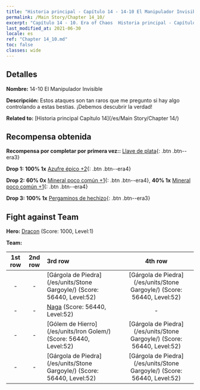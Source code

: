 ```yaml
---
title: "Historia principal - Capítulo 14 - 14-10 El Manipulador Invisible"
permalink: /Main Story/Chapter 14_10/
excerpt: "Capítulo 14 - 10. Era of Chaos  Historia principal - Capítulo 14_10. 14-10 El Manipulador Invisible"
last_modified_at: 2021-06-30
locale: es
ref: "Chapter 14_10.md"
toc: false
classes: wide
---
```


## Detalles

 **Nombre:** 14-10 El Manipulador Invisible

 **Descripción:** Estos ataques son tan raros que me pregunto si hay algo controlando a estas bestias. ¡Debemos descubrir la verdad!

 **Related to:** [Historia principal Capítulo 14](/es/Main Story/Chapter 14/)

## Recompensa obtenida

 **Recompensa por completar por primera vez::** [Llave de plata](/ItemsES/con_693/){: .btn .btn--era3}

 **Drop 1:** **100% 1x** [Azufre épico +2](/ItemsES/mat_50/){: .btn .btn--era4}

 **Drop 2:** **60% 0x** [Mineral poco común +1](/ItemsES/mat_40/){: .btn .btn--era4}, **40% 1x** [Mineral poco común +1](/ItemsES/mat_40/){: .btn .btn--era4}

 **Drop 3:** **100% 1x** [Pergaminos de hechizo](/ItemsES/con_694/){: .btn .btn--era3}


## Fight against Team
 **Hero:** [Dracon](/es/heroes/Dracon/) (Score: 1000, Level:1)

 **Team:**


  | 1st row | 2nd row | 3rd row | 4th row |
  |:----:|:----:|:----|:----:|
  | - | - | [Gárgola de Piedra](/es/units/Stone Gargoyle/) (Score: 56440, Level:52)  | [Gárgola de Piedra](/es/units/Stone Gargoyle/) (Score: 56440, Level:52)  |
  | - | - | [Naga](/es/units/Naga/) (Score: 56440, Level:52)  | - |
  | - | - | [Gólem de Hierro](/es/units/Iron Golem/) (Score: 56440, Level:52)  | [Gárgola de Piedra](/es/units/Stone Gargoyle/) (Score: 56440, Level:52)  |
  | - | - | [Gárgola de Piedra](/es/units/Stone Gargoyle/) (Score: 56440, Level:52)  | [Gárgola de Piedra](/es/units/Stone Gargoyle/) (Score: 56440, Level:52)  |


